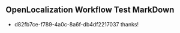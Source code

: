 ## OpenLocalization Workflow Test MarkDown
* d82fb7ce-f789-4a0c-8a6f-db4df2217037 thanks!

<!--HONumber=Jul16_HO3-->


